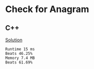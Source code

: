 # Check for Anagram

## C++
[Solution](https://leetcode.com/problems/valid-anagram/submissions/908409316/)

	Runtime 15 ms
	Beats 46.25%
	Memory 7.4 MB
	Beats 61.69%